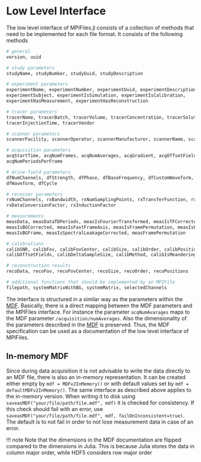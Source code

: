 # Low Level Interface

The low level interface of MPIFiles.jl consists of a collection of methods that
need to be implemented for each file format. It consists of the following methods
```julia
# general
version, uuid

# study parameters
studyName, studyNumber, studyUuid, studyDescription

# experiment parameters
experimentName, experimentNumber, experimentUuid, experimentDescription,
experimentSubject, experimentIsSimulation, experimentIsCalibration,
experimentHasMeasurement, experimentHasReconstruction

# tracer parameters
tracerName, tracerBatch, tracerVolume, tracerConcentration, tracerSolute,
tracerInjectionTime, tracerVendor

# scanner parameters
scannerFacility, scannerOperator, scannerManufacturer, scannerName, scannerTopology

# acquisition parameters
acqStartTime, acqNumFrames, acqNumAverages, acqGradient, acqOffsetField,
acqNumPeriodsPerFrame

# drive-field parameters
dfNumChannels, dfStrength, dfPhase, dfBaseFrequency, dfCustomWaveform, dfDivider,
dfWaveform, dfCycle

# receiver parameters
rxNumChannels, rxBandwidth, rxNumSamplingPoints, rxTransferFunction, rxUnit,
rxDataConversionFactor, rxInductionFactor

# measurements
measData, measDataTDPeriods, measIsFourierTransformed, measIsTFCorrected,
measIsBGCorrected, measIsFastFrameAxis, measIsFramePermutation, measIsFrequencySelection,
measIsBGFrame, measIsSpectralLeakageCorrected, measFramePermutation

# calibrations
calibSNR, calibFov, calibFovCenter, calibSize, calibOrder, calibPositions,
calibOffsetFields, calibDeltaSampleSize, calibMethod, calibIsMeanderingGrid

# reconstruction results
recoData, recoFov, recoFovCenter, recoSize, recoOrder, recoPositions

# additional functions that should be implemented by an MPIFile
filepath, systemMatrixWithBG, systemMatrix, selectedChannels
```
The interface is structured in a similar way as the parameters within the [MDF](https://github.com/MagneticParticleImaging/MDF). Basically, there is a direct mapping between the MDF parameters
and the MPIFiles interface. For instance the parameter `acqNumAvarages` maps to the MDF parameter `/acquisition/numAverages`. Also the dimensionality of the parameters described in the [MDF](https://github.com/MagneticParticleImaging/MDF) is preserved. Thus, the MDF specification can be used as
a documentation of the low level interface of MPIFiles.

## In-memory MDF
Since during data acquisition it is not advisable to write the data directly to an MDF file, there is also an in-memory representation. It can be created either empty by `mdf = MDFv2InMemory()` or with default values set by `mdf = defaultMDFv2InMemory()`. The same interface as described above applies to the in-memory version. When writing it to disk using `saveasMDF("your/file/path/file.mdf", mdf)` it is checked for consistency. If this check should fail with an error, use
`saveasMDF("your/file/path/file.mdf", mdf, failOnInconsistent=true)`. The default is to not fail in order
to not lose measurement data in case of an error.

!!! note
    Note that the dimensions in the MDF documentation are flipped compared to the dimensions in
    Julia. This is because Julia stores the data in column major order, while HDF5 considers row
    major order
